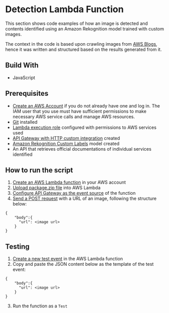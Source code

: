 # Detection Lambda Function

This section shows code examples of how an image is detected and contents identified using an Amazon Rekognition model trained with custom images.

The context in the code is based upon crawling images from [AWS Blogs](https://aws.amazon.com/blogs/), hence it was written and structured based on the results generated from it.

## Build With

- JavaScript

## Prerequisites

- [Create an AWS Account](https://portal.aws.amazon.com/gp/aws/developer/registration/index.html) if you do not already have one and log in. The IAM user that you use must have sufficient permissions to make necessary AWS service calls and manage AWS resources.
- [Git](https://git-scm.com/book/en/v2/Getting-Started-Installing-Git) installed
- [Lambda execution role](https://docs.aws.amazon.com/lambda/latest/dg/lambda-intro-execution-role.html) configured with permissions to AWS services used
- [API Gateway with HTTP custom integration](https://docs.aws.amazon.com/apigateway/latest/developerguide/api-gateway-create-api-step-by-step.html#api-gateway-create-resource-and-methods) created
- [Amazon Rekognition Custom Labels](https://docs.aws.amazon.com/rekognition/latest/customlabels-dg/getting-started.html) model created
- An API that retrieves official documentations of individual services identified

## How to run the script

1. [Create an AWS Lambda function](https://docs.aws.amazon.com/lambda/latest/dg/getting-started.html) in your AWS account
2. [Upload package.zip file](<https://docs.aws.amazon.com/lambda/latest/dg/gettingstarted-package.html#:~:text=East%20(UAE)%20Region.-,.zip%20file%20archives,-A%20.zip%20file>) into AWS Lambda
3. [Configure API Gateway as the event source](https://docs.aws.amazon.com/lambda/latest/dg/services-apigateway.html) of the function
4. [Send a POST request](https://docs.aws.amazon.com/apigateway/latest/developerguide/how-to-test-method.html) with a URL of an image, following the structure below:

```
{
    "body":{
      "url": <image url>
    }
}
```

## Testing

1. [Create a new test event](https://docs.aws.amazon.com/lambda/latest/dg/testing-functions.html) in the AWS Lambda function
2. Copy and paste the JSON content below as the template of the test event:

```
{
    "body":{
      "url": <image url>
    }
}
```

3. Run the function as a `Test`
